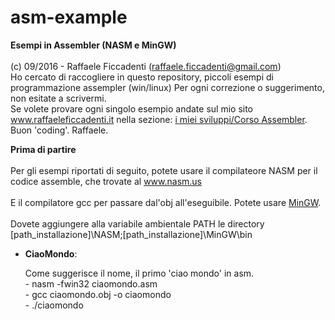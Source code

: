 # asm-example
<strong>Esempi in Assembler (NASM e MinGW)</strong>
<br>
<br>
(c) 09/2016 - Raffaele Ficcadenti (raffaele.ficcadenti@gmail.com) <br>
Ho cercato di raccogliere in questo repository, piccoli esempi di programmazione assempler (win/linux)
Per ogni correzione o suggerimento, non esitate a scrivermi.<br>
Se volete provare ogni singolo esempio andate sul mio sito <a href="http://www.raffaeleficcadenti.it/">www.raffaeleficcadenti.it</a> nella sezione: <a href="https://www.raffaeleficcadenti.it">i miei sviluppi/Corso Assembler</a>.<br>
Buon 'coding'.
Raffaele.
<p>
  <b>Prima di partire</b><br><br>
  Per gli esempi riportati di seguito, potete usare il compilateore NASM per il codice assemble, che trovate al <a href="http://www.nasm.us/">www.nasm.us</a><br><br>
  E il compilatore gcc per passare dal'obj all'eseguibile. Potete usare <a href="http://www.mingw.org/">MinGW</a>.
  <br><br>
  Dovete aggiungere alla variabile ambientale PATH le directory [path_installazione]\NASM;[path_installazione]\MinGW\bin
</p>
<ul>
  <li>
    <b>CiaoMondo</b>: 
    <p>
      Come suggerisce il nome, il primo 'ciao mondo' in asm.<br>
       - nasm -fwin32 ciaomondo.asm<br>
       - gcc ciaomondo.obj -o ciaomondo<br>
       - ./ciaomondo<br>
    </p>
  </li>
  <br>
</ul>

